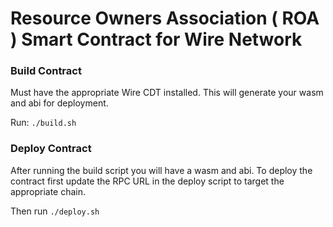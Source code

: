 # Resource Owners Association ( ROA ) Smart Contract for Wire Network



### Build Contract

Must have the appropriate Wire CDT installed. This will generate your wasm and abi for deployment.

Run: ```./build.sh```


### Deploy Contract

After running the build script you will have a wasm and abi. To deploy the contract first update the RPC URL in the deploy script to target the appropriate chain. 

Then run ```./deploy.sh```